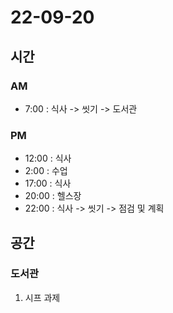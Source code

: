 # 22-09-20

## 시간

### AM
- 7:00 : 식사 -> 씻기 -> 도서관

### PM
- 12:00 : 식사
- 2:00 : 수업
- 17:00 : 식사
- 20:00 : 헬스장
- 22:00 : 식사 -> 씻기 -> 점검 및 계획

## 공간

### 도서관
1. 시프 과제